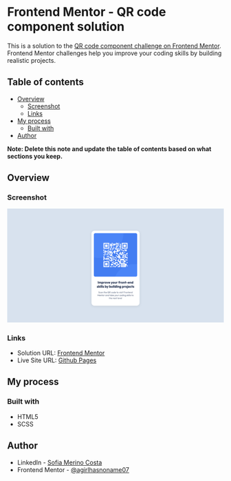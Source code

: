# Frontend Mentor - QR code component solution

This is a solution to the [QR code component challenge on Frontend Mentor](https://www.frontendmentor.io/challenges/qr-code-component-iux_sIO_H). Frontend Mentor challenges help you improve your coding skills by building realistic projects. 

## Table of contents

- [Overview](#overview)
  - [Screenshot](#screenshot)
  - [Links](#links)
- [My process](#my-process)
  - [Built with](#built-with)
- [Author](#author)

**Note: Delete this note and update the table of contents based on what sections you keep.**

## Overview

### Screenshot

![](./solution/screenshot.png)


### Links

- Solution URL: [Frontend Mentor](https://your-solution-url.com)
- Live Site URL: [Github Pages](https://sophie-mc-dev.github.io/qr-code-component/)

## My process

### Built with

- HTML5
- SCSS 


## Author

- LinkedIn - [Sofia Merino Costa](https://www.linkedin.com/in/sofia-m-costa/)
- Frontend Mentor - [@agirlhasnoname07](https://www.frontendmentor.io/profile/agirlhasnoname07)

